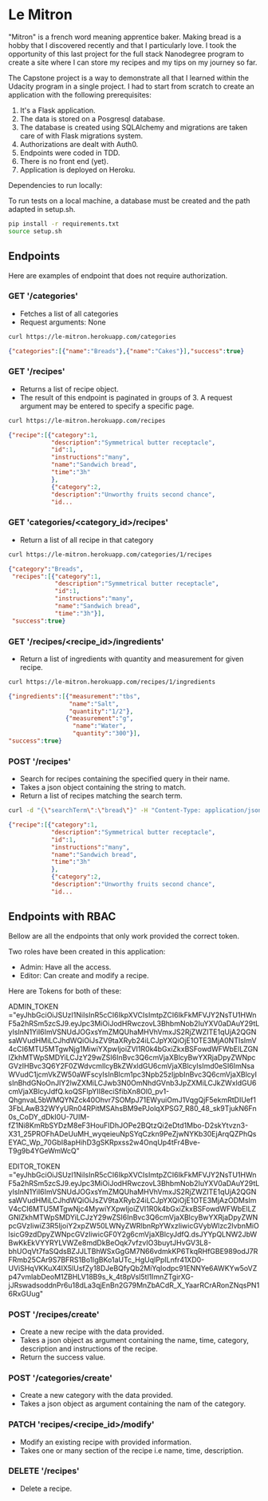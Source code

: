 # Le Mitron

"Mitron" is a french word meaning apprentice baker. Making bread is a hobby that I discovered recently and that I particularly love. I took the opportunity of this last project for the full stack Nanodegree program to create a site where I can store my recipes and my tips on my journey so far.

The Capstone project is a way to demonstrate all that I learned within the Udacity program in a single project. I had to start from scratch to create an application with the following prerequisites:

1. It's a Flask application.
2. The data is stored on a Posgresql database.
3. The database is created using SQLAlchemy and migrations are taken care of with Flask migrations system.
4. Authorizations are dealt with Auth0.
5. Endpoints were coded in TDD.
6. There is no front end (yet).
7. Application is deployed on Heroku.

Dependencies to run locally:

To run tests on a local machine, a database must be created and the path adapted in setup.sh.

```bash
pip install -r requirements.txt
source setup.sh
```

## Endpoints

Here are examples of endpoint that does not require authorization.

### GET '/categories'

- Fetches a list of all categories
- Request arguments: None

```bash
curl https://le-mitron.herokuapp.com/categories
```

```json
{"categories":[{"name":"Breads"},{"name":"Cakes"}],"success":true}
```

### GET '/recipes'

- Returns a list of recipe object.
- The result of this endpoint is paginated in groups of 3. A request argument may be entered to specify a specific page.

```bash
curl https://le-mitron.herokuapp.com/recipes
```

```json
{"recipe":[{"category":1,
            "description":"Symmetrical butter receptacle",
            "id":1,
            "instructions":"many",
            "name":"Sandwich bread",
            "time":"3h"
            },
            {"category":2,
            "description":"Unworthy fruits second chance",
            "id...
```

### GET 'categories/<category_id>/recipes'

- Return a list of all recipe in that category

```bash
curl https://le-mitron.herokuapp.com/categories/1/recipes
```

```json
{"category":"Breads",
 "recipes":[{"category":1,
             "description":"Symmetrical butter receptacle",
             "id":1,
             "instructions":"many",
             "name":"Sandwich bread",
             "time":"3h"}],
 "success":true}
```

### GET '/recipes/<recipe_id>/ingredients'

- Return a list of ingredients with quantity and measurement for given recipe.

```bash
curl https://le-mitron.herokuapp.com/recipes/1/ingredients
```

```json
{"ingredients":[{"measurement":"tbs",
                 "name":"Salt",
                 "quantity":"1/2"},
                {"measurement":"g",
                  "name":"Water",
                  "quantity":"300"}],
"success":true}
```

### POST '/recipes'

- Search for recipes containing the specified query in their name.
- Takes a json object containing the string to match.
- Return a list of recipes matching the search term.

```bash
curl -d "{\"searchTerm\":\"bread\"}" -H "Content-Type: application/json" -X POST https://le-mitron.herokuapp.com/recipes
```

```json
{"recipe":[{"category":1,
            "description":"Symmetrical butter receptacle",
            "id":1,
            "instructions":"many",
            "name":"Sandwich bread",
            "time":"3h"
            },
            {"category":2,
            "description":"Unworthy fruits second chance",
            "id...
```

## Endpoints with RBAC

Bellow are all the endpoints that only work provided the correct token.

Two roles have been created in this application:

- Admin: Have all the access.
- Editor: Can create and modify a recipe.

Here are Tokens for both of these:

ADMIN_TOKEN ="eyJhbGciOiJSUzI1NiIsInR5cCI6IkpXVCIsImtpZCI6IkFkMFVJY2NsTU1HWnF5a2hRSm5zcSJ9.eyJpc3MiOiJodHRwczovL3BhbmNob2IuYXV0aDAuY29tLyIsInN1YiI6ImVSNUdJOGxsYmZMQUhaMHVhVmxJS2RjZWZITE1qUjA2QGNsaWVudHMiLCJhdWQiOiJsZV9taXRyb24iLCJpYXQiOjE1OTE3MjA0NTIsImV4cCI6MTU5MTgwNjg1MiwiYXpwIjoiZVI1R0k4bGxiZkxBSFowdWFWbElLZGNlZkhMTWpSMDYiLCJzY29wZSI6InBvc3Q6cmVjaXBlcyBwYXRjaDpyZWNpcGVzIHBvc3Q6Y2F0ZWdvcmllcyBkZWxldGU6cmVjaXBlcyIsImd0eSI6ImNsaWVudC1jcmVkZW50aWFscyIsInBlcm1pc3Npb25zIjpbInBvc3Q6cmVjaXBlcyIsInBhdGNoOnJlY2lwZXMiLCJwb3N0OmNhdGVnb3JpZXMiLCJkZWxldGU6cmVjaXBlcyJdfQ.koQSFlpYII8eciSfibXn8Ol0_pv1-QhgnvaL5bWMQYNZck40Ohvr7SOMpJ71EWyuiOmJ1VqgQjF5ekmRtDIUef13FbLAwB32WYyURn04RPitMSAhsBM9ePJolqXPSG7_R80_48_sk9TjukN6Fn0s_CoDY_dDkI0U-7UIM-fZ1Ni8KmRbSYDzM8eF3HouFIDhJOPe2BQtzQi2eDtd1Mbo-D2skYtvzn3-X31_25PROFhADeUuMH_wyqeieuNpSYqCzkn9PeZjwNYKb30EjArqQZPhQsEYAC_Wp_70GbI8apHihD3gSKRpxss2w4OnqUp4tFr4Bve-T9g9b4YGeWmWcQ"

EDITOR_TOKEN ="eyJhbGciOiJSUzI1NiIsInR5cCI6IkpXVCIsImtpZCI6IkFkMFVJY2NsTU1HWnF5a2hRSm5zcSJ9.eyJpc3MiOiJodHRwczovL3BhbmNob2IuYXV0aDAuY29tLyIsInN1YiI6ImVSNUdJOGxsYmZMQUhaMHVhVmxJS2RjZWZITE1qUjA2QGNsaWVudHMiLCJhdWQiOiJsZV9taXRyb24iLCJpYXQiOjE1OTE3MjAzODMsImV4cCI6MTU5MTgwNjc4MywiYXpwIjoiZVI1R0k4bGxiZkxBSFowdWFWbElLZGNlZkhMTWpSMDYiLCJzY29wZSI6InBvc3Q6cmVjaXBlcyBwYXRjaDpyZWNpcGVzIiwiZ3R5IjoiY2xpZW50LWNyZWRlbnRpYWxzIiwicGVybWlzc2lvbnMiOlsicG9zdDpyZWNpcGVzIiwicGF0Y2g6cmVjaXBlcyJdfQ.dsJYYpQLNW2JbWBwKkEkVYYRYLVWZe8mdDkBeOqk7vfzvIO3buytJHvGV3L8-bhUOqVt7faSQdsBZJJLTBhWSxGgGM7N66vdmkKP6TkqRHfGBE989odJ7RFRmb25CAr9S7BFRS1Bo1lgBKo1aUTc_HgUqIPpILnfr41XD0-UViSHqVKKuX4IX5lUsfZy18DJeBQfyQb2MiYqIodpc91ENNYe6AWKYw5oVZp47vmlabDeoM1ZBHLV18B9s_k_4t8pVsI5tl1ImnZTgirXG-jJRswadsoddnPr6u18dLa3qjEnBn2G79MnZbACdR_X_YaarRCrARonZNqsPN16RxGUug"

### POST '/recipes/create'

- Create a new recipe with the data provided.
- Takes a json object as argument containing the name, time, category, description and instructions of the recipe.
- Return the success value.

### POST '/categories/create'

- Create a new category with the data provided.
- Takes a json object as argument containing the nam of the category.

### PATCH 'recipes/<recipe_id>/modify'

- Modify an existing recipe with provided information.
- Takes one or many section of the recipe i.e name, time, description.

### DELETE '/recipes'

- Delete a recipe.
